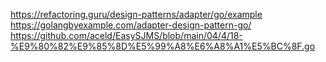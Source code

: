 https://refactoring.guru/design-patterns/adapter/go/example
https://golangbyexample.com/adapter-design-pattern-go/
https://github.com/aceld/EasySJMS/blob/main/04/4/18-%E9%80%82%E9%85%8D%E5%99%A8%E6%A8%A1%E5%BC%8F.go
